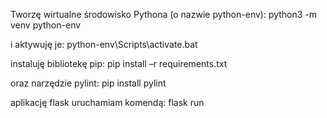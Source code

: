 Tworzę wirtualne środowisko Pythona (o nazwie python-env):
python3 -m venv python-env

i aktywuję je:
python-env\Scripts\activate.bat

instaluję bibliotekę pip:
pip install –r requirements.txt

oraz narzędzie pylint:
pip install pylint

aplikację flask uruchamiam komendą:
flask run
